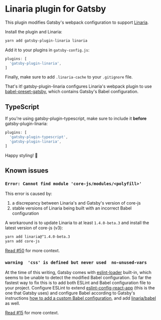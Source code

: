 # Linaria plugin for Gatsby

This plugin modifies Gatsby's webpack configuration to support [Linaria][].

Install the plugin and Linaria:

```sh
yarn add gatsby-plugin-linaria linaria
```

Add it to your plugins in `gatsby-config.js`:

```js
plugins: [
  'gatsby-plugin-linaria',
]
```

Finally, make sure to add `.linaria-cache` to your `.gitignore` file.

That's it! gatsby-plugin-linaria configures Linaria's webpack plugin to use
[babel-preset-gatsby][], which contains Gatsby's Babel configuration.

## TypeScript

If you're using gatsby-plugin-typescript, make sure to include it **before**
gatsby-plugin-linaria:

```js
plugins: [
  'gatsby-plugin-typescript',
  'gatsby-plugin-linaria',
]
```

Happy styling! :art:

[Linaria]: https://github.com/callstack/linaria
[babel-preset-gatsby]: https://github.com/gatsbyjs/gatsby/tree/master/packages/babel-preset-gatsby

## Known issues

### `Error: Cannot find module 'core-js/modules/<polyfill>'`

This error is caused by:

  1. a discrepancy between Linaria's and Gatsby's version of core-js
  2. stable versions of Linaria being built with an incorrect Babel configuration

A workaround is to update Linaria to at least `1.4.0-beta.3` and install the latest version of core-js (v3):

```sh
yarn add linaria@^1.4.0-beta.3
yarn add core-js
```

[Read #50](https://github.com/silvenon/gatsby-plugin-linaria/issues/50) for more context.

### `warning  'css' is defined but never used  no-unused-vars`

At the time of this writing, Gatsby comes with [eslint-loader](https://github.com/webpack-contrib/eslint-loader) built-in, which seems to be unable to detect the modified Babel configuration. So far the fastest way to fix this is to add both ESLint and Babel configuration file to your project. Configure ESLint to extend [eslint-config-react-app](https://github.com/facebook/create-react-app/tree/master/packages/eslint-config-react-app) (this is the one that Gatsby uses) and configure Babel according to Gatsby's instructions [how to add a custom Babel configuration](https://www.gatsbyjs.org/docs/babel/), and add [linaria/babel](https://github.com/callstack/linaria/blob/master/docs/CONFIGURATION.md#linariababel-preset) as well.

[Read #15](https://github.com/silvenon/gatsby-plugin-linaria/issues/15) for more context.
